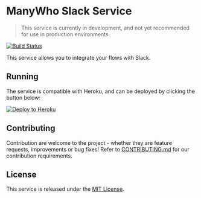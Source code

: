 ManyWho Slack Service
=====================

> This service is currently in development, and not yet recommended for use in production environments

[![Build Status](https://travis-ci.org/manywho/service-slack.svg?branch=develop)](https://travis-ci.org/manywho/service-slack)

This service allows you to integrate your flows with Slack.

## Running

The service is compatible with Heroku, and can be deployed by clicking the button below:

[![Deploy to Heroku](https://www.herokucdn.com/deploy/button.svg)](https://heroku.com/deploy?template=https://github.com/manywho/service-slack/tree/develop)

## Contributing

Contribution are welcome to the project - whether they are feature requests, improvements or bug fixes! Refer to 
[CONTRIBUTING.md](CONTRIBUTING.md) for our contribution requirements.

## License

This service is released under the [MIT License](http://opensource.org/licenses/mit-license.php).